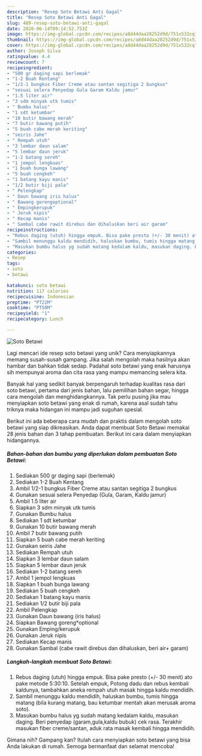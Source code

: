 ```yaml
---
description: "Resep Soto Betawi Anti Gagal"
title: "Resep Soto Betawi Anti Gagal"
slug: 489-resep-soto-betawi-anti-gagal
date: 2020-06-14T09:14:52.753Z
image: https://img-global.cpcdn.com/recipes/a8d44daa28252d9d/751x532cq70/soto-betawi-foto-resep-utama.jpg
thumbnail: https://img-global.cpcdn.com/recipes/a8d44daa28252d9d/751x532cq70/soto-betawi-foto-resep-utama.jpg
cover: https://img-global.cpcdn.com/recipes/a8d44daa28252d9d/751x532cq70/soto-betawi-foto-resep-utama.jpg
author: Joseph Silva
ratingvalue: 4.4
reviewcount: 7
recipeingredient:
- "500 gr daging sapi berlemak"
- "1-2 Buah Kentang"
- "1/2-1 bungkus Fiber Creme atau santan segitiga 2 bungkus"
- "sesuai selera Penyedap Gula Garam Kaldu jamur"
- "1.5 liter air"
- "3 sdm minyak utk tumis"
- " Bumbu halus"
- "1 sdt ketumbar"
- "10 butir bawang merah"
- "7 butir bawang putih"
- "5 buah cabe merah keriting"
- "seiris Jahe"
- " Rempah utuh"
- "3 lembar daun salam"
- "5 lembar daun jeruk"
- "1-2 batang sereh"
- "1 jempol lengkuas"
- "1 buah bunga lawang"
- "5 buah cengkeh"
- "1 batang kayu manis"
- "1/2 butir biji pala"
- " Pelengkap"
- " Daun bawang iris halus"
- " Bawang gorengoptional"
- " Empingkerupuk"
- " Jeruk nipis"
- " Kecap manis"
- " Sambal cabe rawit direbus dan dihaluskan beri air garam"
recipeinstructions:
- "Rebus daging (utuh) hingga empuk. Bisa pake presto (+/- 30 menit) ato pake metode 5:30:10. Setelah empuk, Potong dadu dan rebus kembali kaldunya, tambahkan aneka rempah utuh masak hingga kaldu mendidih."
- "Sambil menunggu kaldu mendidih, haluskan bumbu, tumis hingga matang (bila kurang matang, bau ketumbar mentah akan merusak aroma soto)."
- "Masukan bumbu halus yg sudah matang kedalam kaldu, masukan daging. Beri penyedap (garam,gula,kaldu bubuk) cek rasa. Terakhir masukan fiber creme/santan, aduk rata masak kembali hingga mendidih."
categories:
- Resep
tags:
- soto
- betawi

katakunci: soto betawi 
nutrition: 117 calories
recipecuisine: Indonesian
preptime: "PT22M"
cooktime: "PT50M"
recipeyield: "1"
recipecategory: Lunch

---
```



![Soto Betawi](https://img-global.cpcdn.com/recipes/a8d44daa28252d9d/751x532cq70/soto-betawi-foto-resep-utama.jpg)

Lagi mencari ide resep soto betawi yang unik? Cara menyiapkannya memang susah-susah gampang. Jika salah mengolah maka hasilnya akan hambar dan bahkan tidak sedap. Padahal soto betawi yang enak harusnya sih mempunyai aroma dan cita rasa yang mampu memancing selera kita.

Banyak hal yang sedikit banyak berpengaruh terhadap kualitas rasa dari soto betawi, pertama dari jenis bahan, lalu pemilihan bahan segar, hingga cara mengolah dan menghidangkannya. Tak perlu pusing jika mau menyiapkan soto betawi yang enak di rumah, karena asal sudah tahu triknya maka hidangan ini mampu jadi suguhan spesial.




Berikut ini ada beberapa cara mudah dan praktis dalam mengolah soto betawi yang siap dikreasikan. Anda dapat membuat Soto Betawi memakai 28 jenis bahan dan 3 tahap pembuatan. Berikut ini cara dalam menyiapkan hidangannya.

<!--inarticleads1-->

##### Bahan-bahan dan bumbu yang diperlukan dalam pembuatan Soto Betawi:

1. Sediakan 500 gr daging sapi (berlemak)
1. Sediakan 1-2 Buah Kentang
1. Ambil 1/2-1 bungkus Fiber Creme atau santan segitiga 2 bungkus
1. Gunakan sesuai selera Penyedap (Gula, Garam, Kaldu jamur)
1. Ambil 1.5 liter air
1. Siapkan 3 sdm minyak utk tumis
1. Gunakan  Bumbu halus
1. Sediakan 1 sdt ketumbar
1. Gunakan 10 butir bawang merah
1. Ambil 7 butir bawang putih
1. Siapkan 5 buah cabe merah keriting
1. Gunakan seiris Jahe
1. Sediakan  Rempah utuh
1. Siapkan 3 lembar daun salam
1. Siapkan 5 lembar daun jeruk
1. Sediakan 1-2 batang sereh
1. Ambil 1 jempol lengkuas
1. Siapkan 1 buah bunga lawang
1. Sediakan 5 buah cengkeh
1. Sediakan 1 batang kayu manis
1. Sediakan 1/2 butir biji pala
1. Ambil  Pelengkap
1. Gunakan  Daun bawang (iris halus)
1. Siapkan  Bawang goreng*optional
1. Gunakan  Emping/kerupuk
1. Gunakan  Jeruk nipis
1. Sediakan  Kecap manis
1. Gunakan  Sambal (cabe rawit direbus dan dihaluskan, beri air+ garam)




<!--inarticleads2-->

##### Langkah-langkah membuat Soto Betawi:

1. Rebus daging (utuh) hingga empuk. Bisa pake presto (+/- 30 menit) ato pake metode 5:30:10. Setelah empuk, Potong dadu dan rebus kembali kaldunya, tambahkan aneka rempah utuh masak hingga kaldu mendidih.
1. Sambil menunggu kaldu mendidih, haluskan bumbu, tumis hingga matang (bila kurang matang, bau ketumbar mentah akan merusak aroma soto).
1. Masukan bumbu halus yg sudah matang kedalam kaldu, masukan daging. Beri penyedap (garam,gula,kaldu bubuk) cek rasa. Terakhir masukan fiber creme/santan, aduk rata masak kembali hingga mendidih.




Gimana nih? Gampang kan? Itulah cara menyiapkan soto betawi yang bisa Anda lakukan di rumah. Semoga bermanfaat dan selamat mencoba!
